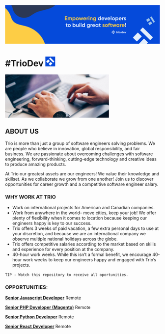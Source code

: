 <img src="images/banner.png" alt="Carreiras" style="zoom:100%;" />


# **#TrioDev** <img src="images/trio.png" alt="Carreiras" style="zoom:100%;" />

<img src="images/background.png" alt="Carreiras" style="zoom:33%"/>

## **ABOUT US**

Trio is more than just a group of software engineers solving problems. We are people who believe in innovation, global responsibility, and fair business. We are passionate about overcoming challenges with software engineering, forward-thinking, cutting-edge technology and creative ideas to produce amazing products.

At Trio our greatest assets are our engineers! We value their knowledge and skillset. As we collaborate we grow from one another! Join us to discover opportunities for career growth and a competitive software engineer salary.

### WHY WORK AT TRIO

- Work on international projects for American and Canadian companies.
- Work from anywhere in the world– move cities, keep your job! We offer plenty of flexibility when it comes to location because keeping our engineers happy is key to our success.
- Trio offers 3 weeks of paid vacation, a few extra personal days to use at your discretion, and because we are an international company we observe multiple national holidays across the globe.
- Trio offers competitive salaries according to the market based on skills and experience for every position at the company.
- 40-hour work weeks. While this isn’t a formal benefit, we encourage 40-hour work weeks to keep our engineers happy and engaged with Trio’s projects.

`TIP - Watch this repository to receive all oportunities.`

### **OPPORTUNITIES:**

**[Senior Javascript Developer](https://trio.dev//join/senior-javascript-developer)** Remote

**[Senior PHP Developer (Magento)](https://trio.dev//join/magento-developer)** Remote

**[Senior Python Developer](https://trio.dev//join/python-developer-remote)** Remote

**[Senior React Developer](https://trio.dev//join/react-developer)** Remote

